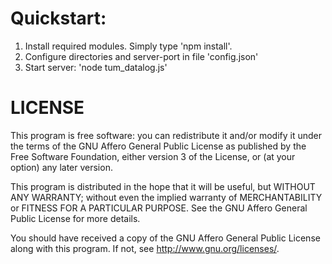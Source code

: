 Quickstart:
===========

1) Install required modules. Simply type 'npm install'.
2) Configure directories and server-port in file 'config.json'
3) Start server: 'node tum_datalog.js'

LICENSE
=======

This program is free software: you can redistribute it and/or modify it under the terms of the GNU Affero General Public License as published by the Free Software Foundation, either version 3 of the License, or (at your option) any later version.

This program is distributed in the hope that it will be useful, but WITHOUT ANY WARRANTY; without even the implied warranty of MERCHANTABILITY or FITNESS FOR A PARTICULAR PURPOSE. See the GNU Affero General Public License for more details.

You should have received a copy of the GNU Affero General Public License along with this program. If not, see http://www.gnu.org/licenses/.
